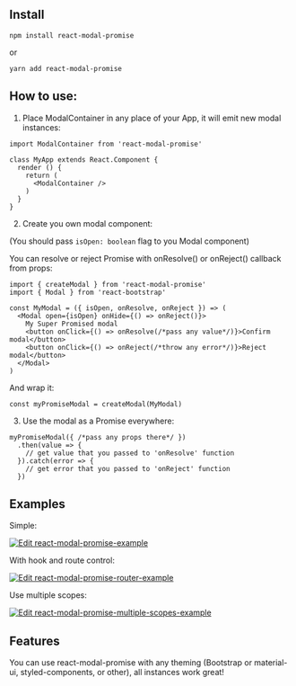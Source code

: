 ## Install
```
npm install react-modal-promise
```
or
```
yarn add react-modal-promise
```

## How to use:

1. Place ModalContainer in any place of your App, it will emit new modal instances:

```tsx
import ModalContainer from 'react-modal-promise'

class MyApp extends React.Component {
  render () {
    return (
      <ModalContainer />
    )
  }
}
```

2. Create you own modal component:

(You should pass ```isOpen: boolean``` flag to you Modal component)

You can resolve or reject Promise with onResolve() or onReject() callback from props:

```tsx
import { createModal } from 'react-modal-promise'
import { Modal } from 'react-bootstrap'

const MyModal = ({ isOpen, onResolve, onReject }) => (
  <Modal open={isOpen} onHide={() => onReject()}>
    My Super Promised modal
    <button onClick={() => onResolve(/*pass any value*/)}>Confirm modal</button>
    <button onClick={() => onReject(/*throw any error*/)}>Reject modal</button>
  </Modal>
)
```

And wrap it:

```tsx
const myPromiseModal = createModal(MyModal)

```

3. Use the modal as a Promise everywhere:

```tsx
myPromiseModal({ /*pass any props there*/ })
  .then(value => {
    // get value that you passed to 'onResolve' function
  }).catch(error => {
    // get error that you passed to 'onReject' function
  })
```

## Examples

Simple:

[![Edit react-modal-promise-example](https://codesandbox.io/static/img/play-codesandbox.svg)](https://codesandbox.io/s/react-modal-promise-example-by2pd?fontsize=14&hidenavigation=1&theme=dark)

With hook and route control:

[![Edit react-modal-promise-router-example](https://codesandbox.io/static/img/play-codesandbox.svg)](https://codesandbox.io/s/react-modal-promise-router-example-jhtet?fontsize=14&hidenavigation=1&theme=dark)

Use multiple scopes:

[![Edit react-modal-promise-multiple-scopes-example](https://codesandbox.io/static/img/play-codesandbox.svg)](https://codesandbox.io/s/react-modal-promise-example-wmvmt?fontsize=14&hidenavigation=1&theme=dark)


## Features

You can use react-modal-promise with any theming (Bootstrap or material-ui, styled-components, or other), all instances work great!

